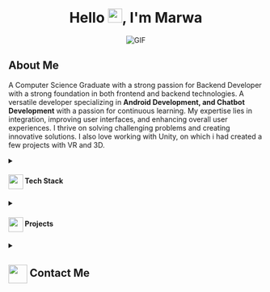
<h1 align="center">Hello <img src="https://media.giphy.com/media/oje6kPRIef6Gk/giphy.gif?cid=ecf05e47i1gubph0o82y6426sx3zy6uvmlh3rg8pcsr3sh42&ep=v1_gifs_related&rid=giphy.gif&ct=g" width="28px"/>, I'm Marwa</h1>

<div align="center">
 <img alt="GIF" src="https://media.giphy.com/media/MkuD2E3CJM9LG/giphy.gif?cid=ecf05e47i1gubph0o82y6426sx3zy6uvmlh3rg8pcsr3sh42&ep=v1_gifs_related&rid=giphy.gif&ct=g" />
</div>

## About Me
A Computer Science Graduate with a strong passion for Backend Developer with a strong foundation in both frontend and backend technologies. A versatile developer specializing in **Android Development, and Chatbot Development** with a passion for continuous learning. My expertise lies in integration, improving user interfaces, and enhancing overall user experiences. I thrive on solving challenging problems and creating innovative solutions. I also love working with Unity, on which i had created a few projects with VR and 3D. 


<details>
 <summary><h4> <img align="center" src="https://github.com/Marwa1902/Marwa1902/blob/readME/icons/techstack.gif"  width="29"/> Tech Stack</h2></summary>

  #### Languages
  ![JavaScript](https://img.shields.io/badge/javascript-%23323330.svg?style=for-the-badge&logo=javascript&logoColor=%23F7DF1E) 
  ![Typescript](https://img.shields.io/badge/TypeScript-007ACC?style=for-the-badge&logo=typescript&logoColor=white)
  ![Python](https://img.shields.io/badge/python-3670A0?style=for-the-badge&logo=python&logoColor=ffdd54) 
  ![C#](https://img.shields.io/badge/c-%2300599C.svg?style=for-the-badge&logo=c&logoColor=white) 
  ![C++](https://img.shields.io/badge/c++-%2300599C.svg?style=for-the-badge&logo=c%2B%2B&logoColor=white)  
  ![Java](https://img.shields.io/badge/java-%23ED8B00.svg?style=for-the-badge&logo=java&logoColor=white) 
  ![CSS3](https://img.shields.io/badge/css3-%231572B6.svg?style=for-the-badge&logo=css3&logoColor=white) 
  ![HTML5](https://img.shields.io/badge/html5-%23E34F26.svg?style=for-the-badge&logo=html5&logoColor=white)

  #### Libraries/Frameworks
  ![Bootstrap](https://img.shields.io/badge/bootstrap-%23563D7C.svg?style=for-the-badge&logo=bootstrap&logoColor=white) 
  ![Django](https://img.shields.io/badge/django-%23092E20.svg?style=for-the-badge&logo=django&logoColor=white) 
  ![TailwindCSS](https://img.shields.io/badge/tailwindcss-%2338B2AC.svg?style=for-the-badge&logo=tailwind-css&logoColor=white) 
  ![React](https://img.shields.io/badge/react-%2320232a.svg?style=for-the-badge&logo=react&logoColor=%2361DAFB) 
  ![ANDROID](https://img.shields.io/badge/android-%2320232a.svg?style=for-the-badge&logo=android&logoColor=%a4c639) 
  ![Express.js](https://img.shields.io/badge/threejs-black?style=for-the-badge&logo=three.js&logoColor=white) 
  ![Firebase](https://img.shields.io/badge/firebase-%23039BE5.svg?style=for-the-badge&logo=firebase) 
  ![MySQL](https://img.shields.io/badge/mysql-%2300f.svg?style=for-the-badge&logo=mysql&logoColor=white) 
  ![MongoDB](https://img.shields.io/badge/MongoDB-%234ea94b.svg?style=for-the-badge&logo=mongodb&logoColor=white) 

  #### Tools
  ![Figma](https://img.shields.io/badge/figma-%23F24E1E.svg?style=for-the-badge&logo=figma&logoColor=white) 
</details>


<details>
  <summary><h4> <img align="center" src="https://github.com/[Marwa1902]/[Marwa1902]/blob/main/icons/projects.gif" width="29"/> Projects</h4></summary>
 
 #### <a href="https://github.com/Marwa1902/Twitter-and-OpenAI">Twitter and OpenAI</a>

  #### <a href="https://github.com/Marwa1902/Social-Media-Platform">[Social-Media-Platform]</a>

</details>

<details>
  <summary><h2> <img align="center" src="https://github.com/[Marwa1902]/[Marwa1902]/blob/main/icons/Contact.gif" width="37"/> Contact Me</h2></summary>
  <p>
    <i>You can reach out to me via</i>
    <a href="mailto:[blushiya007@gmail.com]">
      <img align="center" src="https://github.com/user-attachments/assets/870bcbe8-d709-4c7b-9043-adb4d4e436ad
" width="100"/>
    </a>
  </p>
</details>
